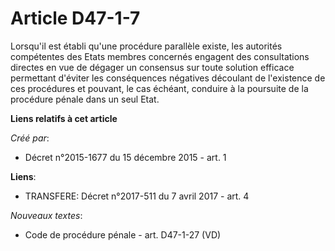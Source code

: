 # Article D47-1-7

Lorsqu'il est établi qu'une procédure parallèle existe, les autorités compétentes des Etats membres concernés engagent des
consultations directes en vue de dégager un consensus sur toute solution efficace permettant d'éviter les conséquences
négatives découlant de l'existence de ces procédures et pouvant, le cas échéant, conduire à la poursuite de la procédure
pénale dans un seul Etat.

**Liens relatifs à cet article**

_Créé par_:

  - Décret n°2015-1677 du 15 décembre 2015 - art. 1

**Liens**:

  - TRANSFERE: Décret n°2017-511 du 7 avril 2017 - art. 4

_Nouveaux textes_:

  - Code de procédure pénale - art. D47-1-27 (VD)
